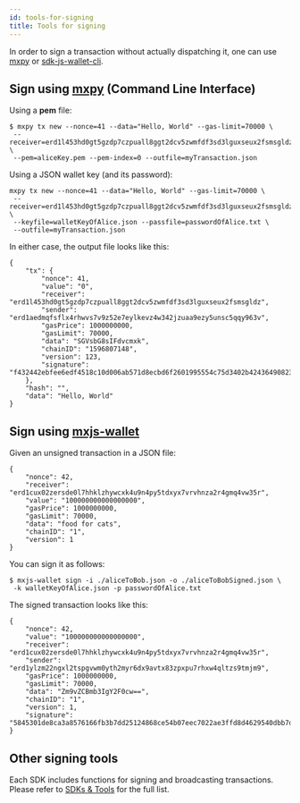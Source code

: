 ```yaml
---
id: tools-for-signing
title: Tools for signing
---
```


In order to sign a transaction without actually dispatching it, one can use [mxpy](/sdk-and-tools/sdk-py) or [sdk-js-wallet-cli](/sdk-and-tools/sdk-js-wallet-cli).

[comment]: # (mx-context-auto)

## **Sign using [mxpy](/sdk-and-tools/sdk-py/) (Command Line Interface)**

Using a **pem** file:

```
$ mxpy tx new --nonce=41 --data="Hello, World" --gas-limit=70000 \
 --receiver=erd1l453hd0gt5gzdp7czpuall8ggt2dcv5zwmfdf3sd3lguxseux2fsmsgldz \
 --pem=aliceKey.pem --pem-index=0 --outfile=myTransaction.json

```

Using a JSON wallet key (and its password):

```
mxpy tx new --nonce=41 --data="Hello, World" --gas-limit=70000 \
 --receiver=erd1l453hd0gt5gzdp7czpuall8ggt2dcv5zwmfdf3sd3lguxseux2fsmsgldz \
 --keyfile=walletKeyOfAlice.json --passfile=passwordOfAlice.txt \
 --outfile=myTransaction.json

```

In either case, the output file looks like this:

```
{
    "tx": {
        "nonce": 41,
        "value": "0",
        "receiver": "erd1l453hd0gt5gzdp7czpuall8ggt2dcv5zwmfdf3sd3lguxseux2fsmsgldz",
        "sender": "erd1aedmqfsflx4rhwvs7v9z52e7eylkevz4w342jzuaa9ezy5unsc5qqy963v",
        "gasPrice": 1000000000,
        "gasLimit": 70000,
        "data": "SGVsbG8sIFdvcmxk",
        "chainID": "1596807148",
        "version": 123,
        "signature": "f432442ebfee6edf4518c10d006ab571d8ecbd6f2601995554c75d3402b424364908235d45449ba5dd28575e4a8129271020e4718cf8a4c6f44e22c0885ac40a"
    },
    "hash": "",
    "data": "Hello, World"
}
```

[comment]: # (mx-context-auto)

## **Sign using [mxjs-wallet](/sdk-and-tools/sdk-js-wallet-cli)**

Given an unsigned transaction in a JSON file:

```
{
    "nonce": 42,
    "receiver": "erd1cux02zersde0l7hhklzhywcxk4u9n4py5tdxyx7vrvhnza2r4gmq4vw35r",
    "value": "100000000000000000",
    "gasPrice": 1000000000,
    "gasLimit": 70000,
    "data": "food for cats",
    "chainID": "1",
    "version": 1
}
```

You can sign it as follows:

```
$ mxjs-wallet sign -i ./aliceToBob.json -o ./aliceToBobSigned.json \
 -k walletKeyOfAlice.json -p passwordOfAlice.txt
```

The signed transaction looks like this:

```
{
    "nonce": 42,
    "value": "100000000000000000",
    "receiver": "erd1cux02zersde0l7hhklzhywcxk4u9n4py5tdxyx7vrvhnza2r4gmq4vw35r",
    "sender": "erd1ylzm22ngxl2tspgvwm0yth2myr6dx9avtx83zpxpu7rhxw4qltzs9tmjm9",
    "gasPrice": 1000000000,
    "gasLimit": 70000,
    "data": "Zm9vZCBmb3IgY2F0cw==",
    "chainID": "1",
    "version": 1,
    "signature": "5845301de8ca3a8576166fb3b7dd25124868ce54b07eec7022ae3ffd8d4629540dbb7d0ceed9455a259695e2665db614828728d0f9b0fb1cc46c07dd669d2f0e"
}

```

[comment]: # (mx-context-auto)

## **Other signing tools**

Each SDK includes functions for signing and broadcasting transactions. Please refer to [SDKs & Tools](/sdk-and-tools/overview) for the full list.
